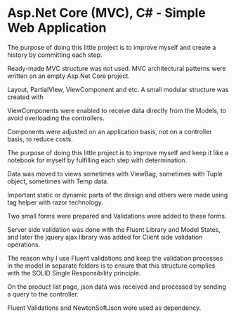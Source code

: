 # Asp.Net Core (MVC), C# - Simple Web Application

The purpose of doing this little project is to improve myself and create a history by committing each step.

Ready-made MVC structure was not used. MVC architectural patterns were written on an empty Asp.Net Core project.

Layout, PartialView, ViewComponent and etc. A small modular structure was created with

ViewComponents were enabled to receive data directly from the Models, to avoid overloading the controllers.

Components were adjusted on an application basis, not on a controller basis, to reduce costs.

The purpose of doing this little project is to improve myself and keep it like a notebook for myself by fulfilling each step with determination.

Data was moved to views sometimes with ViewBag, sometimes with Tuple object, sometimes with Temp data.

Important static or dynamic parts of the design and others were made using tag helper with razor technology.

Two small forms were prepared and Validations were added to these forms.

Server side validation was done with the Fluent Library and Model States, and later the jquery ajax library was added for Client side validation operations.

The reason why I use Fluent validations and keep the validation processes in the model in separate folders is to ensure that this structure complies with the SOLID Single Responsibility principle.

On the product list page, json data was received and processed by sending a query to the controller.

Fluent Validations and NewtonSoftJson were used as dependency.
